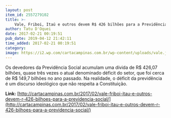 ```yaml
---
layout: post
item_id: 2557279102
title: >-
    Vale, Friboi, Itaú e outros devem R$ 426 bilhões para a Previdência Social
author: Tatu D'Oquei
date: 2017-02-21 00:19:51
pub_date: 2019-04-12 21:42:11
time_added: 2017-02-21 00:19:51
category: 
image: https://i2.wp.com/cartacampinas.com.br/wp-content/uploads/vale.jpg?fit=537%2C303
---
```


Os devedores da Previdência Social acumulam uma dívida de R$ 426,07 bilhões, quase três vezes o atual denominado déficit do setor, que foi cerca de R$ 149,7 bilhões no ano passado. Na realidade, o déficit da previdência é um discurso ideológico que não respeita a Constituição.

**Link:** [http://cartacampinas.com.br/2017/02/vale-friboi-itau-e-outros-devem-r-426-bilhoes-para-a-previdencia-social/](http://cartacampinas.com.br/2017/02/vale-friboi-itau-e-outros-devem-r-426-bilhoes-para-a-previdencia-social/)

